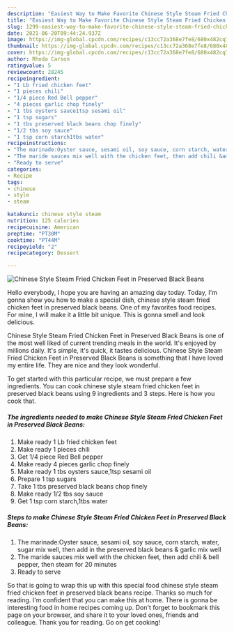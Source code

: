 ```yaml
---
description: "Easiest Way to Make Favorite Chinese Style Steam Fried Chicken Feet in Preserved Black Beans"
title: "Easiest Way to Make Favorite Chinese Style Steam Fried Chicken Feet in Preserved Black Beans"
slug: 1299-easiest-way-to-make-favorite-chinese-style-steam-fried-chicken-feet-in-preserved-black-beans
date: 2021-06-20T09:44:24.937Z
image: https://img-global.cpcdn.com/recipes/c13cc72a368e7fe8/680x482cq70/chinese-style-steam-fried-chicken-feet-in-preserved-black-beans-recipe-main-photo.jpg
thumbnail: https://img-global.cpcdn.com/recipes/c13cc72a368e7fe8/680x482cq70/chinese-style-steam-fried-chicken-feet-in-preserved-black-beans-recipe-main-photo.jpg
cover: https://img-global.cpcdn.com/recipes/c13cc72a368e7fe8/680x482cq70/chinese-style-steam-fried-chicken-feet-in-preserved-black-beans-recipe-main-photo.jpg
author: Rhoda Carson
ratingvalue: 5
reviewcount: 28245
recipeingredient:
- "1 Lb fried chicken feet"
- "1 pieces chili"
- "1/4 piece Red Bell pepper"
- "4 pieces garlic chop finely"
- "1 tbs oysters sauce1tsp sesami oil"
- "1 tsp sugars"
- "1 tbs preserved black beans chop finely"
- "1/2 tbs soy sauce"
- "1 tsp corn starch1tbs water"
recipeinstructions:
- "The marinade:Oyster sauce, sesami oil, soy sauce, corn starch, water, sugar mix well, then add in the preserved black beans &amp; garlic mix well"
- "The maride sauces mix well with the chicken feet, then add chili &amp; bell pepper, then steam for 20 minutes"
- "Ready to serve"
categories:
- Recipe
tags:
- chinese
- style
- steam

katakunci: chinese style steam 
nutrition: 125 calories
recipecuisine: American
preptime: "PT30M"
cooktime: "PT44M"
recipeyield: "2"
recipecategory: Dessert

---
```



![Chinese Style Steam Fried Chicken Feet in Preserved Black Beans](https://img-global.cpcdn.com/recipes/c13cc72a368e7fe8/680x482cq70/chinese-style-steam-fried-chicken-feet-in-preserved-black-beans-recipe-main-photo.jpg)

Hello everybody, I hope you are having an amazing day today. Today, I'm gonna show you how to make a special dish, chinese style steam fried chicken feet in preserved black beans. One of my favorites food recipes. For mine, I will make it a little bit unique. This is gonna smell and look delicious.



Chinese Style Steam Fried Chicken Feet in Preserved Black Beans is one of the most well liked of current trending meals in the world. It's enjoyed by millions daily. It's simple, it's quick, it tastes delicious. Chinese Style Steam Fried Chicken Feet in Preserved Black Beans is something that I have loved my entire life. They are nice and they look wonderful.


To get started with this particular recipe, we must prepare a few ingredients. You can cook chinese style steam fried chicken feet in preserved black beans using 9 ingredients and 3 steps. Here is how you cook that.

<!--inarticleads1-->

##### The ingredients needed to make Chinese Style Steam Fried Chicken Feet in Preserved Black Beans:

1. Make ready 1 Lb fried chicken feet
1. Make ready 1 pieces chili
1. Get 1/4 piece Red Bell pepper
1. Make ready 4 pieces garlic chop finely
1. Make ready 1 tbs oysters sauce,1tsp sesami oil
1. Prepare 1 tsp sugars
1. Take 1 tbs preserved black beans chop finely
1. Make ready 1/2 tbs soy sauce
1. Get 1 tsp corn starch,1tbs water




<!--inarticleads2-->

##### Steps to make Chinese Style Steam Fried Chicken Feet in Preserved Black Beans:

1. The marinade:Oyster sauce, sesami oil, soy sauce, corn starch, water, sugar mix well, then add in the preserved black beans &amp; garlic mix well
1. The maride sauces mix well with the chicken feet, then add chili &amp; bell pepper, then steam for 20 minutes
1. Ready to serve




So that is going to wrap this up with this special food chinese style steam fried chicken feet in preserved black beans recipe. Thanks so much for reading. I'm confident that you can make this at home. There is gonna be interesting food in home recipes coming up. Don't forget to bookmark this page on your browser, and share it to your loved ones, friends and colleague. Thank you for reading. Go on get cooking!
